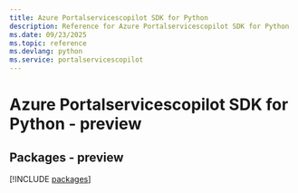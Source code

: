 ```yaml
---
title: Azure Portalservicescopilot SDK for Python
description: Reference for Azure Portalservicescopilot SDK for Python
ms.date: 09/23/2025
ms.topic: reference
ms.devlang: python
ms.service: portalservicescopilot
---
```

# Azure Portalservicescopilot SDK for Python - preview
## Packages - preview
[!INCLUDE [packages](portalservicescopilot-index.md)]